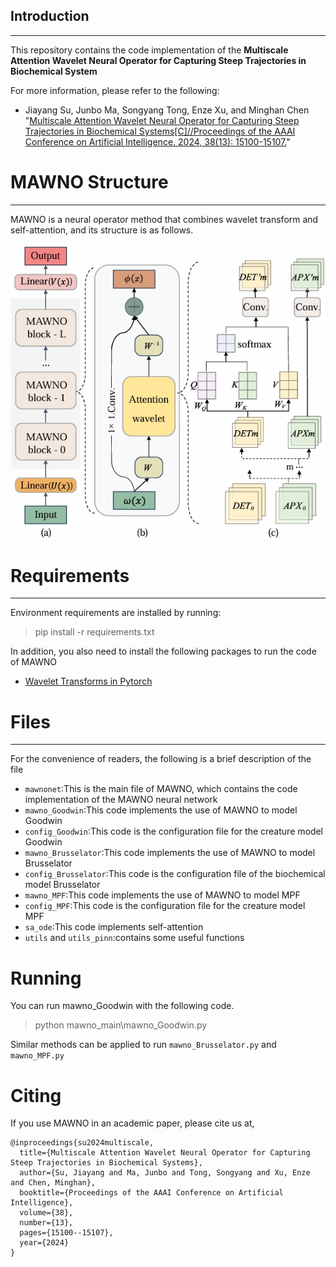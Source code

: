## Introduction

---
This repository contains the code implementation of the **Multiscale Attention Wavelet Neural Operator for Capturing Steep Trajectories in Biochemical System**

For more information, please refer to the following: 
+ Jiayang Su, Junbo Ma, Songyang Tong, Enze Xu, and Minghan Chen "[Multiscale Attention Wavelet Neural Operator for Capturing Steep Trajectories in Biochemical Systems[C]//Proceedings of the AAAI Conference on Artificial Intelligence. 2024, 38(13): 15100-15107.](https://ojs.aaai.org/index.php/AAAI/article/view/29432)"
# MAWNO Structure

---
MAWNO is a neural operator method that combines wavelet transform and self-attention, and its structure is as follows.

![structure](./fig/MAWNO_Architecture.png)

[//]: # ( &#40;<img src="./fig/structure.png" alt="structure" width="400" height="400">&#41;)


# Requirements

---
Environment requirements are installed by running:
>pip install -r requirements.txt

In addition, you also need to install the following packages to run the code of MAWNO
+ [Wavelet Transforms in Pytorch](https://github.com/fbcotter/pytorch_wavelets)

# Files

---
For the convenience of readers, the following is a brief description of the file
+ `mawnonet`:This is the main file of MAWNO, which contains the code implementation of the MAWNO neural network
+ `mawno_Goodwin`:This code implements the use of MAWNO to model Goodwin
+ `config_Goodwin`:This code is the configuration file for the creature model Goodwin
+ `mawno_Brusselator`:This code implements the use of MAWNO to model Brusselator
+ `config_Brusselator`:This code is the configuration file of the biochemical model Brusselator
+ `mawno_MPF`:This code implements the use of MAWNO to model MPF
+ `config_MPF`:This code is the configuration file for the creature model MPF
+ `sa_ode`:This code implements self-attention
+ `utils` and `utils_pinn`:contains some useful functions

# Running
You can run mawno_Goodwin with the following code.
> python mawno_main\mawno_Goodwin.py

Similar methods can be applied to run `mawno_Brusselator.py` and `mawno_MPF.py`

# Citing
If you use MAWNO in an academic paper, please cite us at,
~~~
@inproceedings{su2024multiscale,
  title={Multiscale Attention Wavelet Neural Operator for Capturing Steep Trajectories in Biochemical Systems},
  author={Su, Jiayang and Ma, Junbo and Tong, Songyang and Xu, Enze and Chen, Minghan},
  booktitle={Proceedings of the AAAI Conference on Artificial Intelligence},
  volume={38},
  number={13},
  pages={15100--15107},
  year={2024}
}
~~~
